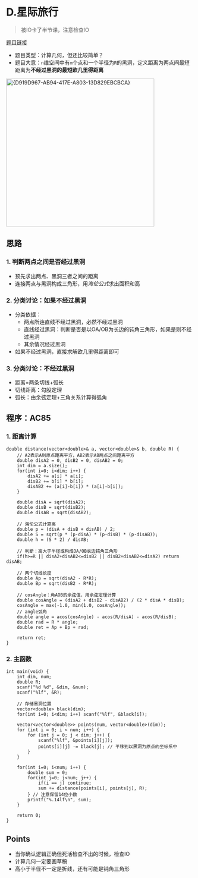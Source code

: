 # D.星际旅行

> 被IO卡了半节课，注意检查IO

[题目链接](https://www.acwing.com/problem/content/3298/)

* 题目类型：计算几何，但还比较简单？
* 题目大意：`n`维空间中有`m`个点和一个半径为`R`的黑洞，定义距离为两点间最短距离为**不经过黑洞的最短欧几里得距离**

<img width="398" alt="{D919D967-AB94-417E-A803-13D829EBCBCA}" src="https://github.com/user-attachments/assets/941476d5-4764-40bf-a6dc-8076bf344d5d">

## 思路
### 1. 判断两点之间是否经过黑洞
* 预先求出两点、黑洞三者之间的距离
* 连接两点与黑洞构成三角形，用*海伦公式*求出面积和高

### 2. 分类讨论：如果不经过黑洞
* 分类依据：
  - 两点所连直线不经过黑洞，必然不经过黑洞
  - 直线经过黑洞：判断是否是以OA/OB为长边的钝角三角形，如果是则不经过黑洞
  - 其余情况经过黑洞
* 如果不经过黑洞，直接求解欧几里得距离即可

### 3. 分类讨论：不经过黑洞
* 距离=两条切线+弧长
* 切线距离：勾股定理
* 弧长：由余弦定理+三角关系计算得弧角

## 程序：AC85
### 1. 距离计算
```
double distance(vector<double>& a, vector<double>& b, double R) {
    // A2表示A到原点距离平方，AB2表示AB两点之间距离平方
    double disA2 = 0, disB2 = 0, disAB2 = 0;
    int dim = a.size();
    for(int i=0; i<dim; i++) {
        disA2 += a[i] * a[i];
        disB2 += b[i] * b[i];
        disAB2 += (a[i]-b[i]) * (a[i]-b[i]);
    }
    
    double disA = sqrt(disA2);
    double disB = sqrt(disB2);
    double disAB = sqrt(disAB2);

    // 海伦公式计算高
    double p = (disA + disB + disAB) / 2;
    double S = sqrt(p * (p-disA) * (p-disB) * (p-disAB));
    double h = (S * 2) / disAB;

    // 判断：高大于半径或构成OA/OB长边钝角三角形
    if(h>=R || disA2+disAB2<=disB2 || disB2+disAB2<=disA2) return disAB;

    // 两个切线长度
    double Ap = sqrt(disA2 - R*R);
    double Bp = sqrt(disB2 - R*R);

    // cosAngle：角AOB的余弦值，用余弦定理计算
    double cosAngle = (disA2 + disB2 - disAB2) / (2 * disA * disB);
    cosAngle = max(-1.0, min(1.0, cosAngle));
    // angle弧角
    double angle = acos(cosAngle) - acos(R/disA) - acos(R/disB);
    double rad = R * angle;
    double ret = Ap + Bp + rad;
    
    return ret;
}
```

### 2. 主函数
```
int main(void) {
    int dim, num;
    double R;
    scanf("%d %d", &dim, &num);
    scanf("%lf", &R);

    // 存储黑洞位置
    vector<double> black(dim);
    for(int i=0; i<dim; i++) scanf("%lf", &black[i]);
    
    vector<vector<double>> points(num, vector<double>(dim));
    for (int i = 0; i < num; i++) {
        for (int j = 0; j < dim; j++) {
            scanf("%lf", &points[i][j]);
            points[i][j] -= black[j]; // 平移到以黑洞为原点的坐标系中
        }
    }
    
    for(int i=0; i<num; i++) {
        double sum = 0;
        for(int j=0; j<num; j++) {
            if(i == j) continue;
            sum += distance(points[i], points[j], R);
        } // 注意保留14位小数
        printf("%.14lf\n", sum);
    }
    
    return 0;
}
```

## Points
* 当你确认逻辑正确但死活检查不出的时候，检查IO
* 计算几何一定要画草稿
* 高小于半径不一定是折线，还有可能是钝角三角形
